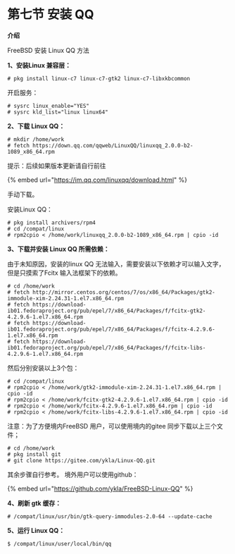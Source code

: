 # 第七节 安装 QQ

**介绍**

FreeBSD 安装 Linux QQ 方法

**1、安装Linux 兼容层：**

`# pkg install linux-c7 linux-c7-gtk2 linux-c7-libxkbcommon`

开启服务：

```
# sysrc linux_enable="YES"
# sysrc kld_list="linux linux64"
```

**2、下载 Linux QQ：**

```
# mkdir /home/work
# fetch https://down.qq.com/qqweb/LinuxQQ/linuxqq_2.0.0-b2-1089_x86_64.rpm
```

提示：后续如果版本更新请自行前往

{% embed url="https://im.qq.com/linuxqq/download.html" %}

手动下载。

安装Linux QQ：

```
# pkg install archivers/rpm4
# cd /compat/linux
# rpm2cpio < /home/work/linuxqq_2.0.0-b2-1089_x86_64.rpm | cpio -id
```

**3、下载并安装 Linux QQ 所需依赖：**

由于未知原因，安装的linux QQ 无法输入，需要安装以下依赖才可以输入文字，但是只摸索了Fcitx 输入法框架下的依赖。

```
# cd /home/work
# fetch http://mirror.centos.org/centos/7/os/x86_64/Packages/gtk2-immodule-xim-2.24.31-1.el7.x86_64.rpm
# fetch https://download-ib01.fedoraproject.org/pub/epel/7/x86_64/Packages/f/fcitx-gtk2-4.2.9.6-1.el7.x86_64.rpm
# fetch https://download-ib01.fedoraproject.org/pub/epel/7/x86_64/Packages/f/fcitx-4.2.9.6-1.el7.x86_64.rpm
# fetch https://download-ib01.fedoraproject.org/pub/epel/7/x86_64/Packages/f/fcitx-libs-4.2.9.6-1.el7.x86_64.rpm
```

然后分别安装以上3个包：

```
# cd /compat/linux
# rpm2cpio < /home/work/gtk2-immodule-xim-2.24.31-1.el7.x86_64.rpm | cpio -id
# rpm2cpio < /home/work/fcitx-gtk2-4.2.9.6-1.el7.x86_64.rpm | cpio -id
# rpm2cpio < /home/work/fcitx-4.2.9.6-1.el7.x86_64.rpm | cpio -id
# rpm2cpio < /home/work/fcitx-libs-4.2.9.6-1.el7.x86_64.rpm | cpio -id
```

注意：为了方便境内FreeBSD 用户，可以使用境内的gitee 同步下载以上三个文件；

```
# cd /home/work
# pkg install git
# git clone https://gitee.com/ykla/Linux-QQ.git
```

其余步骤自行参考。 境外用户可以使用github：

{% embed url="https://github.com/ykla/FreeBSD-Linux-QQ" %}

**4、刷新 gtk 缓存：**

`# /compat/linux/usr/bin/gtk-query-immodules-2.0-64 --update-cache`

**5、运行 Linux QQ：**

`$ /compat/linux/user/local/bin/qq`
